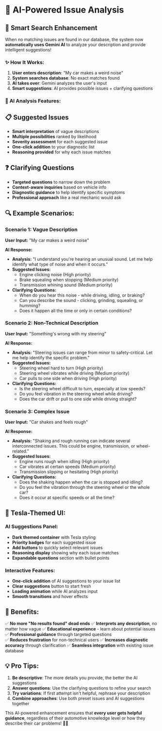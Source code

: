 # 🤖 AI-Powered Issue Analysis

## 🧠 **Smart Search Enhancement**

When no matching issues are found in our database, the system now **automatically uses Gemini AI** to analyze your description and provide intelligent suggestions!

### ✨ **How It Works:**

1. **User enters description**: "My car makes a weird noise"
2. **System searches database**: No exact matches found
3. **AI takes over**: Gemini analyzes the user's input
4. **Smart suggestions**: AI provides possible issues + clarifying questions

### 🎯 **AI Analysis Features:**

## **📋 Suggested Issues**
- **Smart interpretation** of vague descriptions  
- **Multiple possibilities** ranked by likelihood
- **Severity assessment** for each suggested issue
- **One-click addition** to your diagnostic list
- **Reasoning provided** for why each issue matches

## **❓ Clarifying Questions**
- **Targeted questions** to narrow down the problem
- **Context-aware inquiries** based on vehicle info
- **Diagnostic guidance** to help identify specific symptoms
- **Professional approach** like a real mechanic would ask

## **🔍 Example Scenarios:**

### **Scenario 1: Vague Description**
**User Input:** "My car makes a weird noise"

**AI Response:**
- **Analysis:** "I understand you're hearing an unusual sound. Let me help identify what type of noise and when it occurs."
- **Suggested Issues:**
  - Engine clicking noise (High priority)
  - Brake squealing when stopping (Medium priority)  
  - Transmission whining sound (Medium priority)
- **Clarifying Questions:**
  - When do you hear this noise - while driving, idling, or braking?
  - Can you describe the sound - clicking, grinding, squealing, or humming?
  - Does it happen all the time or only in certain conditions?

### **Scenario 2: Non-Technical Description**
**User Input:** "Something's wrong with my steering"

**AI Response:**
- **Analysis:** "Steering issues can range from minor to safety-critical. Let me help identify the specific problem."
- **Suggested Issues:**
  - Steering wheel hard to turn (High priority)
  - Steering wheel vibrates while driving (Medium priority)
  - Car pulls to one side when driving (High priority)
- **Clarifying Questions:**
  - Is the steering wheel difficult to turn, especially at low speeds?
  - Do you feel vibration in the steering wheel while driving?
  - Does the car drift or pull to one side while driving straight?

### **Scenario 3: Complex Issue**
**User Input:** "Car shakes and feels rough"

**AI Response:**
- **Analysis:** "Shaking and rough running can indicate several interconnected issues. This could be engine, transmission, or wheel-related."
- **Suggested Issues:**
  - Engine runs rough when idling (High priority)
  - Car vibrates at certain speeds (Medium priority)
  - Transmission slipping or hesitating (High priority)
- **Clarifying Questions:**
  - Does the shaking happen when the car is stopped and idling?
  - Do you feel the vibration through the steering wheel or the whole car?
  - Does it occur at specific speeds or all the time?

## **🎨 Tesla-Themed UI:**

### **AI Suggestions Panel:**
- **Dark themed container** with Tesla styling
- **Priority badges** for each suggested issue
- **Add buttons** to quickly select relevant issues
- **Reasoning display** showing why each issue matches
- **Expandable questions** section with bullet points

### **Interactive Features:**
- **One-click addition** of AI suggestions to your issue list
- **Clear suggestions** button to start fresh
- **Loading animation** while AI analyzes input
- **Smooth transitions** and hover effects

## **🚀 Benefits:**

✅ **No more "No results found" dead ends**
✅ **Interprets any description**, no matter how vague
✅ **Educational experience** - learn about potential issues
✅ **Professional guidance** through targeted questions  
✅ **Reduces frustration** for non-technical users
✅ **Increases diagnostic accuracy** through clarification
✅ **Seamless integration** with existing issue database

## **💡 Pro Tips:**

1. **Be descriptive**: The more details you provide, the better the AI suggestions
2. **Answer questions**: Use the clarifying questions to refine your search  
3. **Try variations**: If first attempt isn't helpful, rephrase your description
4. **Combine approaches**: Use both preset issues and AI suggestions together

This AI-powered enhancement ensures that **every user gets helpful guidance**, regardless of their automotive knowledge level or how they describe their car problems! 🚗✨